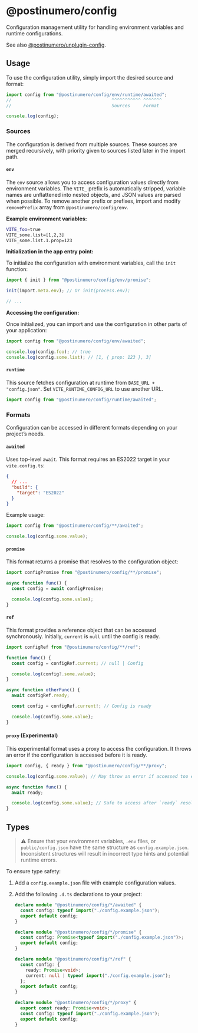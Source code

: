 # @postinumero/config

Configuration management utility for handling environment variables and runtime configurations.

See also [@postinumero/unplugin-config](../unplugin-config).

## Usage

To use the configuration utility, simply import the desired source and format:

```ts
import config from "@postinumero/config/env/runtime/awaited";
//                                      ^^^^^^^^^^^ ^^^^^^^
//                                      Sources     Format

console.log(config);
```

### Sources

The configuration is derived from multiple sources. These sources are merged recursively, with priority given to sources listed later in the import path.

#### `env`

The `env` source allows you to access configuration values directly from environment variables. The `VITE_` prefix is automatically stripped, variable names are unflattened into nested objects, and JSON values are parsed when possible. To remove another prefix or prefixes, import and modify `removePrefix` array from `@postinumero/config/env`.

**Example environment variables:**

```sh
VITE_foo=true
VITE_some.list=[1,2,3]
VITE_some.list.1.prop=123
```

**Initialization in the app entry point:**

To initialize the configuration with environment variables, call the `init` function:

```ts
import { init } from "@postinumero/config/env/promise";

init(import.meta.env); // Or init(process.env);

// ...
```

**Accessing the configuration:**

Once initialized, you can import and use the configuration in other parts of your application:

```ts
import config from "@postinumero/config/env/awaited";

console.log(config.foo); // true
console.log(config.some.list); // [1, { prop: 123 }, 3]
```

#### `runtime`

This source fetches configuration at runtime from `BASE_URL + "config.json"`. Set `VITE_RUNTIME_CONFIG_URL` to use another URL.

```ts
import config from "@postinumero/config/runtime/awaited";
```

### Formats

Configuration can be accessed in different formats depending on your project’s needs.

#### `awaited`

Uses top-level `await`. This format requires an ES2022 target in your `vite.config.ts`:

```json
{
  // ...
  "build": {
    "target": "ES2022"
  }
}
```

Example usage:

```ts
import config from "@postinumero/config/**/awaited";

console.log(config.some.value);
```

#### `promise`

This format returns a promise that resolves to the configuration object:

```ts
import configPromise from "@postinumero/config/**/promise";

async function func() {
  const config = await configPromise;

  console.log(config.some.value);
}
```

#### `ref`

This format provides a reference object that can be accessed synchronously. Initially, `current` is `null` until the config is ready.

```ts
import configRef from "@postinumero/config/**/ref";

function func() {
  const config = configRef.current; // null | Config

  console.log(config?.some.value);
}

async function otherFunc() {
  await configRef.ready;

  const config = configRef.current!; // Config is ready

  console.log(config.some.value);
}
```

#### `proxy` (Experimental)

This experimental format uses a proxy to access the configuration. It throws an error if the configuration is accessed before it is ready.

```ts
import config, { ready } from "@postinumero/config/**/proxy";

console.log(config.some.value); // May throw an error if accessed too early

async function func() {
  await ready;

  console.log(config.some.value); // Safe to access after `ready` resolves
}
```

## Types

> ⚠️ Ensure that your environment variables, `.env` files, or `public/config.json` have the same structure as `config.example.json`. Inconsistent structures will result in incorrect type hints and potential runtime errors.

To ensure type safety:

1. Add a `config.example.json` file with example configuration values.
2. Add the following `.d.ts` declarations to your project:

   ```ts
   declare module "@postinumero/config/*/awaited" {
     const config: typeof import("./config.example.json");
     export default config;
   }

   declare module "@postinumero/config/*/promise" {
     const config: Promise<typeof import("./config.example.json")>;
     export default config;
   }

   declare module "@postinumero/config/*/ref" {
     const config: {
       ready: Promise<void>;
       current: null | typeof import("./config.example.json");
     };
     export default config;
   }

   declare module "@postinumero/config/*/proxy" {
     export const ready: Promise<void>;
     const config: typeof import("./config.example.json");
     export default config;
   }
   ```
